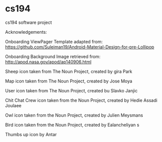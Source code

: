 # cs194
cs194 software project


Acknowledgements:



Onboarding ViewPager Template adapted from: https://github.com/Suleiman19/Android-Material-Design-for-pre-Lollipop

Onboarding Background Image retrieved from: http://apod.nasa.gov/apod/ap140906.html

Sheep icon taken from The Noun Project, created by gira Park

Map icon taken from The Noun Project, created by Jose Moya

User icon taken from The Noun Project, created bu Slavko Janjic

Chit Chat Crew icon taken from the Noun Project, created by Hedie Assadi Joulaee

Owl icon taken from the Noun Project, created by Julien Meysmans

Bird icon taken from the Noun Project, created by Ealancheliyan s

Thumbs up icon by Antar
